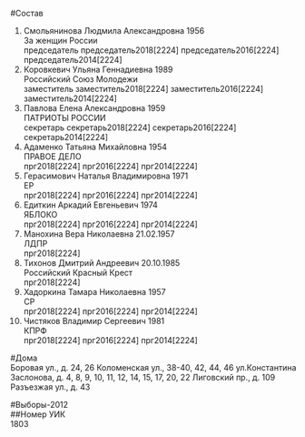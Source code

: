 #Состав  
1. Смольянинова Людмила Александровна 1956  
    За женщин России  
    председатель председатель2018[2224] председатель2016[2224] председатель2014[2224]  
2. Коровкевич Ульяна Геннадиевна 1989  
    Российский Союз Молодежи  
    заместитель заместитель2018[2224] заместитель2016[2224] заместитель2014[2224]  
3. Павлова Елена Александровна 1959  
    ПАТРИОТЫ РОССИИ  
    секретарь секретарь2018[2224] секретарь2016[2224] секретарь2014[2224]  
4. Адаменко Татьяна Михайловна 1954  
    ПРАВОЕ ДЕЛО  
    прг2018[2224] прг2016[2224] прг2014[2224]  
5. Герасимович Наталья Владимировна 1971  
    ЕР  
    прг2018[2224] прг2016[2224] прг2014[2224]  
6. Едиткин Аркадий Евгеньевич 1974  
    ЯБЛОКО  
    прг2018[2224] прг2016[2224] прг2014[2224]  
7. Манохина Вера Николаевна 21.02.1957  
    ЛДПР  
    прг2018[2224]  
8. Тихонов Дмитрий Андреевич 20.10.1985  
    Российский Красный Крест  
    прг2018[2224]  
9. Хадоркина Тамара Николаевна 1957  
    СР  
    прг2018[2224] прг2016[2224] прг2014[2224]  
10. Чистяков Владимир Сергеевич 1981  
    КПРФ  
    прг2018[2224] прг2016[2224] прг2014[2224]  
  
#Дома  
Боровая ул., д. 24, 26 Коломенская ул., 38-40, 42, 44, 46 ул.Константина Заслонова, д. 4, 8, 9, 10, 11, 12, 14, 15, 17, 20, 22   Лиговский пр., д. 109 Разъезжая ул., д. 43  
  
#Выборы-2012  
##Номер УИК  
1803  
